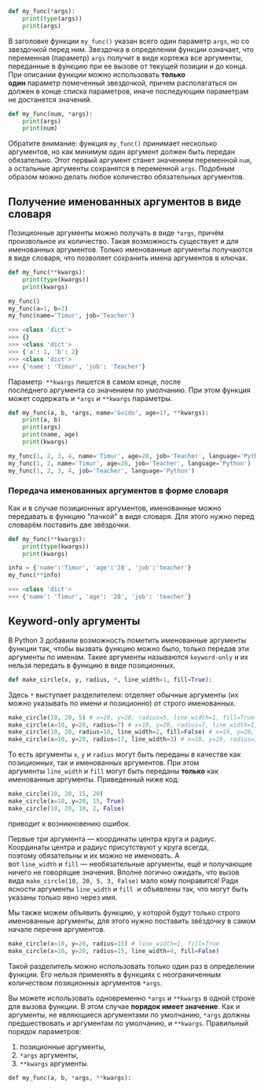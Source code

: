 ```python
def my_func(*args): 
	print(type(args)) 
	print(args)
```
В заголовке функции `my_func()` указан всего один параметр `args`, но со звездочкой перед ним. Звездочка в определении функции означает, что переменная (параметр) `args` получит в виде кортежа все аргументы, переданные в функцию при ее вызове от текущей позиции и до конца.
При описании функции можно использовать **только один** параметр помеченный звездочкой, причем располагаться он должен в конце списка параметров, иначе последующим параметрам не достанется значений.

```python
def my_func(num, *args): 
	print(args) 
	print(num)
```
Обратите внимание: функция `my_func()` принимает несколько аргументов, но как минимум один аргумент должен быть передан обязательно. Этот первый аргумент станет значением переменной `num`, а остальные аргументы сохранятся в переменной `args`. Подобным образом можно делать любое количество обязательных аргументов.

## Получение именованных аргументов в виде словаря

Позиционные аргументы можно получать в виде `*args`, причём произвольное их количество. Такая возможность существует и для именованных аргументов. Только именованные аргументы получаются в виде словаря, что позволяет сохранить имена аргументов в ключах.
```python
def my_func(**kwargs): 
	print(type(kwargs)) 
	print(kwargs)

my_func() 
my_func(a=1, b=2) 
my_func(name='Timur', job='Teacher')

>>> <class 'dict'> 
>>> {} 
>>> <class 'dict'> 
>>> {'a': 1, 'b': 2} 
>>> <class 'dict'> 
>>> {'name': 'Timur', 'job': 'Teacher'}
```
Параметр  `**kwargs` пишется в самом конце, после последнего аргумента со значением по умолчанию. При этом функция может содержать и `*args` и `**kwargs` параметры.

```python
def my_func(a, b, *args, name='Gvido', age=17, **kwargs): 
	print(a, b) 
	print(args) 
	print(name, age) 
	print(kwargs)

my_func(1, 2, 3, 4, name='Timur', age=28, job='Teacher', language='Python') 
my_func(1, 2, name='Timur', age=28, job='Teacher', language='Python') 
my_func(1, 2, 3, 4, job='Teacher', language='Python')
```
### Передача именованных аргументов в форме словаря

Как и в случае позиционных аргументов, именованные можно передавать в функцию "пачкой" в виде словаря. Для этого нужно перед словарём поставить две звёздочки.
```python
def my_func(**kwargs): 
	print(type(kwargs)) 
	print(kwargs)

info = {'name':'Timur', 'age':'28', 'job':'teacher'} 
my_func(**info)

>>> <class 'dict'> 
>>> {'name': 'Timur', 'age': '28', 'job': 'teacher'}
```
## Keyword-only аргументы
В Python 3 добавили возможность пометить именованные аргументы функции так, чтобы вызвать функцию можно было, только передав эти аргументы по именам. Такие аргументы называются `keyword-only` и их нельзя передать в функцию в виде позиционных.
```python
def make_circle(x, y, radius, *, line_width=1, fill=True):
```
Здесь `*` выступает разделителем: отделяет обычные аргументы (их можно указывать по имени и позиционно) от строго именованных.
```python
make_circle(10, 20, 5) # x=10, y=20, radius=5, line_width=1, fill=True
make_circle(x=10, y=20, radius=7) # x=10, y=20, radius=7, line_width=1, fill=True
make_circle(10, 20, radius=10, line_width=2, fill=False) # x=10, y=20, radius=10, line_width=2, fill=False 
make_circle(x=10, y=20, radius=17, line_width=3) # x=10, y=20, radius=17, line_width=3, fill=True
```
То есть аргументы `x`, `y` и `radius` могут быть переданы в качестве как позиционных, так и именованных аргументов. При этом аргументы `line_width` и `fill` могут быть переданы **только** как именованные аргументы.
Приведенный ниже код:
```python
make_circle(10, 20, 15, 20) 
make_circle(x=10, y=20, 15, True) 
make_circle(10, 20, 10, 2, False)
```
приводит к возникновению ошибок.

Первые три аргумента — координаты центра круга и радиус. Координаты центра и радиус присутствуют у круга всегда, поэтому обязательны и их можно не именовать. А вот `line_width` и `fill` — необязательные аргументы, ещё и получающие ничего не говорящие значения. Вполне логично ожидать, что вызов вида `make_circle(10, 20, 5, 3, False)` мало кому понравится! Ради ясности аргументы `line_width` и `fill`  и объявлены так, что могут быть указаны только явно через имя.

Мы также можем объявить функцию, у которой будут только строго именованные аргументы, для этого нужно поставить звёздочку в самом начале перечня аргументов.

```python
make_circle(x=10, y=20, radius=15) # line_width=1, fill=True 
make_circle(x=10, y=20, radius=15, line_width=4, fill=False)
```
Такой разделитель можно использовать только один раз в определении функции. Его нельзя применять в функциях с неограниченным количеством позиционных аргументов `*args`.

Вы можете использовать одновременно `*args` и `**kwargs` в одной строке для вызова функции. В этом случае **порядок имеет значение**. Как и аргументы, не являющиеся аргументами по умолчанию, `*args` должны предшествовать и аргументам по умолчанию, и `**kwargs`. Правильный порядок параметров:

1. позиционные аргументы,
2. `*args` аргументы, 
3. `**kwargs` аргументы.
```python
def my_func(a, b, *args, **kwargs):
```